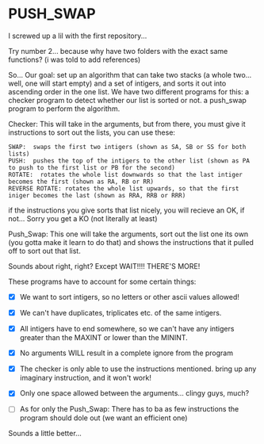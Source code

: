 # PUSH_SWAP
I screwed up a lil with the first repository... 

Try number 2... because why have two folders with the exact same functions?
(i was told to add references)

So... Our goal: set up an algorithm that can take two stacks (a whole two... well, one will start empty) and a set of intigers, and sorts it out into ascending order in the one list.
We have two different programs for this: a checker program to detect whether our list is sorted or not.
                                         a push_swap program to perform the algorithm.
                                         
Checker: This will take in the arguments, but from there, you must give it instructions to sort out the lists, you can use these:
        
    SWAP:  swaps the first two intigers (shown as SA, SB or SS for both lists)
    PUSH:  pushes the top of the intigers to the other list (shown as PA to push to the first list or PB for the second)
    ROTATE:  rotates the whole list downwards so that the last intiger becomes the first (shown as RA, RB or RR)
    REVERSE ROTATE: rotates the whole list upwards, so that the first iniger becomes the last (shown as RRA, RRB or RRR)

if the instructions you give sorts that list nicely, you will recieve an OK, if not... Sorry you get a KO (not literally at least)

Push_Swap: This one will take the arguments, sort out the list one its own (you gotta make it learn to do that) and shows the instructions that it pulled off to sort out that list.

Sounds about right, right? Except WAIT!!!! THERE'S MORE!

These programs have to account for some certain things: 
                                                        
  - [x] We want to sort intigers, so no letters or other ascii values allowed!
                                                        
  - [x] We can't have duplicates, triplicates etc. of the same intigers.
                                                        
  - [x] All intigers have to end somewhere, so we can't have any intigers greater than the MAXINT or lower than the MININT.
                                                        
  - [x] No arguments WILL result in a complete ignore from the program
                                                        
  - [x] The checker is only able to use the instructions mentioned. bring up any imaginary instruction, and it won't work!
                                                         
  - [x] Only one space allowed between the arguments... clingy guys, much?
                                                        
  - [ ] As for only the Push_Swap: There has to ba as few instructions the program should dole out (we want an efficient one)

Sounds a little better...
